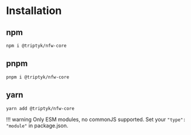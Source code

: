 # Installation

## npm  
```
npm i @triptyk/nfw-core
```

## pnpm
```
pnpm i @triptyk/nfw-core
```

## yarn
```
yarn add @triptyk/nfw-core
```

!!! warning
    Only ESM modules, no commonJS supported. Set your `"type": "module"` in package.json.